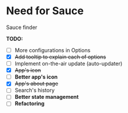 # Need for Sauce

Sauce finder

**TODO:**

* [ ] More configurations in Options
* [x] ~~Add tooltip to explain each of options~~
* [ ] Implement on-the-air update (auto-updater)
* [x] ~~App's icon~~
* [ ] **Better app's icon**
* [x] ~~App's about page~~
* [ ] Search's history
* [ ] **Better state management**
* [ ] **Refactoring**
